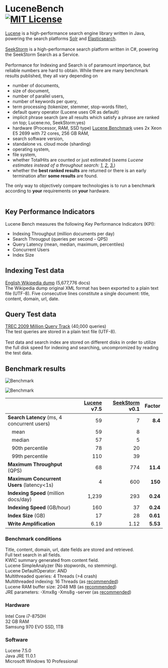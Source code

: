 LuceneBench<br>
[![MIT License](https://img.shields.io/github/license/wolfgarbe/lucenebench.svg)](https://github.com/wolfgarbe/LuceneBench/blob/master/LICENSE)
========
[Lucene](http://lucene.apache.org/core/) is a high-performance search engine library written in Java, powering the search platforms  [Solr](http://lucene.apache.org/solr/) and [Elasticsearch](https://www.elastic.co/de/products/elasticsearch).
<br><br>
[SeekStorm](https://seekstorm.com) is a high-performance search platform written in C#, powering the SeekStorm Search as a Service.
<br><br>
Performance for Indexing and Search is of paramount importance, but reliable numbers are hard to obtain. 
While there are many benchmark results published, they all vary depending on 
* number of documents, 
* size of document, 
* number of parallel users,
* number of keywords per query,
* term processing (tokenizer, stemmer, stop-words filter),
* default query operator (Lucene uses OR as default)
* implicit phrase search (are all results which satisfy a phrase are ranked on top; Lucene:no, SeekStorm:yes)
* hardware (Processor, RAM, SSD type) [Lucene Benchmark](https://home.apache.org/~mikemccand/lucenebench/) uses 2x Xeon E5 2699 with 72 cores, 256 GB RAM, 
* search software version,
* standalone vs. cloud mode (sharding)
* operating system, 
* file system,
* whether TotalHits are counted or just estimated (*seems Lucene estimates instead of a throughout search: [1.](https://issues.apache.org/jira/browse/LUCENE-8060) [2.](https://issues.apache.org/jira/browse/LUCENE-8430) [3.](https://issues.apache.org/jira/browse/LUCENE-8431)*)
* whether the **best ranked results** are returned or there is an early termination after **some results** are found.



The only way to objectively compare technologies is to run a benchmark according to **your** requirements on **your** hardware.
<br><br>
## Key Performance Indicators
Lucene Bench measures the following Key Performance Indicators (KPI):
<br>
* Indexing Throughput (million documents per day)
* Search Througput (queries per second - QPS)
* Query Latency (mean, median, maximum, percentiles)
* Concurrent Users
* Index Size

## Indexing Test data
[English Wikipedia dump](https://dumps.wikimedia.org/enwiki/latest/enwiki-latest-pages-articles.xml.bz2) (5,677,776 docs)<br>
The Wikipedia dump original XML format has been exported to a plain text file (UTF-8).
Five consecutive lines constitute a single document: title, content, domain, url, date.

## Query Test data
[TREC 2009 Million Query Track](https://trec.nist.gov/data/million.query09.html) (40,000 queries)<br>
The test queries are stored in a plain text file (UTF-8).
<br><br>
Test data and search index are stored on different disks in order to utilize the full disk speed for indexing and searching, uncompromized by reading the test data.

## Benchmark results

![Benchmark](https://wolfgarbe.github.io/LuceneBench/img/lucenebench1.png "Benchmark")

![Benchmark](https://wolfgarbe.github.io/LuceneBench/img/lucenebench2.png "Benchmark")

|                           | [Lucene](http://lucene.apache.org/core/) v7.5   | [SeekStorm](https://seekstorm.com/) v0.1   | Factor |
| :--- | ---: | ---: | ---: |    
| **Search Latency** (ms, 4 concurrent users)   | 59  |  7 |  **8.4** | 
| &nbsp;&nbsp;&nbsp;mean |  59 | 8  |  |
| &nbsp;&nbsp;&nbsp;median |  57 | 5  |  |
| &nbsp;&nbsp;&nbsp;90th percentile | 78  | 20  |  |
| &nbsp;&nbsp;&nbsp;99th percentile | 110  | 39  |  |
| **Maximum Throughput** (QPS)   | 68  | 774  | **11.4** | 
| **Maximum Concurrent Users** (latency<1s) | 4  | 600  | **150** |
| **Indexing Speed** (million docs/day) | 1,239 | 293  | **0.24** |
| **Indexing Speed** (GB/hour)  | 160  | 37  |  **0.24** |
| **Index Size** (GB)           | 17  | 28  | **0.61** |
| **Write Amplification**       | 6.19 | 1.12 | **5.53** |

### Benchmark conditions
Title, content, domain, url, date fields are stored and retrieved.<br>
Full text search in all fields.<br>
KWIC summary generated from content field.<br>
Lucene SimpleAnalyzer (No stopwords, no stemming).<br>
Lucene DefaultOperator: AND<br>
Multithreaded queries: 4 Threads (>4 crash)<br>
Multithreaded indexing: 16 Threads (as [recommended](https://home.apache.org/~mikemccand/lucenebench/indexing.html))<br>
Lucene RAM buffer size: 2048 MB (as [recommended](https://home.apache.org/~mikemccand/lucenebench/indexing.html))<br>
JRE parameters: -Xmx8g -Xms8g -server (as [recommended](https://home.apache.org/~mikemccand/lucenebench/indexing.html))

### Hardware
Intel Core i7-8750H<br>
32 GB RAM<br>
Samsung 970 EVO SSD, 1TB<br>

### Software
Lucene 7.5.0<br>
Java JRE 11.0.1<br>
Microsoft Windows 10 Professional<br>
